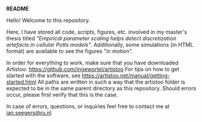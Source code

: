 **README**

Hello! Welcome to this repository.

Here, I have stored all code, scripts, figures, etc. involved in my master's thesis 
titled _"Empirical parameter scaling helps detect discretization artefacts in cellular Potts models"_.
Additionally, some simulations (in HTML format) are available to see the figures "in motion".

In order for everything to work, make sure that you have downloaded Artistoo: https://github.com/ingewortel/artistoo
For tips on how to get started with the software, see https://artistoo.net/manual/getting-started.html
All paths are written in such a way that the artistoo folder is expected to be in the same parent directory as this repository.
Should errors occur, please first verify that this is the case.

In case of errors, questions, or inquiries feel free to contact me at ian.seegers@ru.nl
